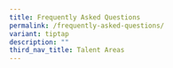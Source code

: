 ```yaml
---
title: Frequently Asked Questions
permalink: /frequently-asked-questions/
variant: tiptap
description: ""
third_nav_title: Talent Areas
---
```

